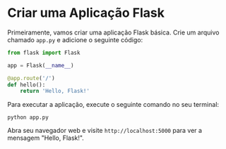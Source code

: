 # Criar uma Aplicação Flask

Primeiramente, vamos criar uma aplicação Flask básica. Crie um arquivo chamado `app.py` e adicione o seguinte código:

```python
from flask import Flask

app = Flask(__name__)

@app.route('/')
def hello():
    return 'Hello, Flask!'
```

Para executar a aplicação, execute o seguinte comando no seu terminal:

```shell
python app.py
```

Abra seu navegador web e visite `http://localhost:5000` para ver a mensagem "Hello, Flask!".
